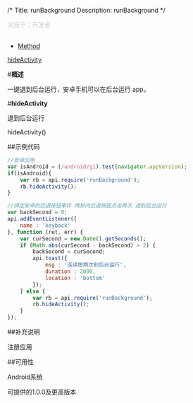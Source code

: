 /*
Title: runBackground
Description: runBackground
*/

<p style="color: #ccc;margin-bottom: 30px;">来自于：开发者</p>

<ul id="tab" class="clearfix">
	<li class="active"><a href="#method-content">Method</a></li>
</ul>


<div class="outline">

[hideActivity](#a1)

</div>


#**概述**

一键退到后台运行，安卓手机可以在后台运行 app。


#**hideActivity**<div id="a1"></div>

退到后台运行

hideActivity()

##示例代码

```js
//安卓应用
var isAndroid = (/android/gi).test(navigator.appVersion);
if(isAndroid){
    var rb = api.require('runBackground');
	rb.hideActivity();
}

//绑定安卓的后退按钮事件 两秒内后退按钮点击两次 退到后台运行
var backSecond = 0;
api.addEventListener({
	name : 'keyback'
}, function (ret, err) {
	var curSecond = new Date().getSeconds();
	if (Math.abs(curSecond - backSecond) > 2) {
		backSecond = curSecond;
		api.toast({
			msg : '连续按两次到后台运行',
			duration : 2000,
			location : 'bottom'
		});
	} else {
		var rb = api.require('runBackground');
		rb.hideActivity();
	}
});

```

##补充说明

注册应用

##可用性

Android系统

可提供的1.0.0及更高版本

